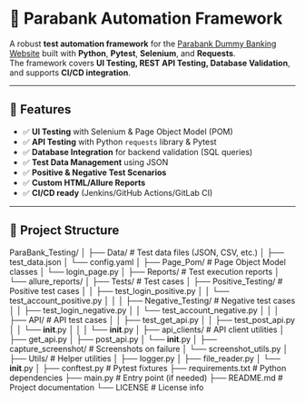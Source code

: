 # 🏦 Parabank Automation Framework

A robust **test automation framework** for the [Parabank Dummy Banking Website](https://parabank.parasoft.com/parabank/index.htm) built with **Python**, **Pytest**, **Selenium**, and **Requests**.  
The framework covers **UI Testing, REST API Testing, Database Validation**, and supports **CI/CD integration**.

---

## 🚀 Features
- ✅ **UI Testing** with Selenium & Page Object Model (POM)  
- ✅ **API Testing** with Python `requests` library & Pytest  
- ✅ **Database Integration** for backend validation (SQL queries)  
- ✅ **Test Data Management** using JSON  
- ✅ **Positive & Negative Test Scenarios**  
- ✅ **Custom HTML/Allure Reports**  
- ✅ **CI/CD ready** (Jenkins/GitHub Actions/GitLab CI)  

---
## 📂 Project Structure

ParaBank_Testing/
│
├── Data/                     # Test data files (JSON, CSV, etc.)
│   ├── test_data.json
│   └── config.yaml
│
├── Page_Pom/                  # Page Object Model classes
│   └── login_page.py
│
├── Reports/                   # Test execution reports
│   └── allure_reports/
│
├── Tests/                     # Test cases
│   ├── Positive_Testing/      # Positive test cases
│   │   ├── test_login_positive.py
│   │   └── test_account_positive.py
│   │
│   ├── Negative_Testing/      # Negative test cases
│   │   ├── test_login_negative.py
│   │   └── test_account_negative.py
│   │
│   ├── API/                   # API test cases
│   │   ├── test_get_api.py
│   │   ├── test_post_api.py
│   │   └── __init__.py
│   │
│   └── __init__.py
│
├── api_clients/               # API client utilities
│   ├── get_api.py
│   ├── post_api.py
│   └── __init__.py
│
├── capture_screenshot/        # Screenshots on failure
│   └── screenshot_utils.py
│
├── Utils/                     # Helper utilities
│   ├── logger.py
│   ├── file_reader.py
│   └── __init__.py
│
├── conftest.py                # Pytest fixtures
├── requirements.txt           # Python dependencies
├── main.py                    # Entry point (if needed)
├── README.md                  # Project documentation
└── LICENSE                    # License info
